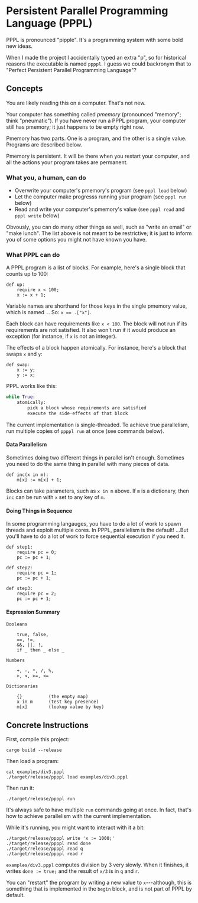 # Persistent Parallel Programming Language (PPPL)

PPPL is pronounced "pipple".  It's a programming system with some bold new
ideas.

When I made the project I accidentally typed an extra "p", so for historical
reasons the executable is named `ppppl`.  I guess we could backronym that to
"Perfect Persistent Parallel Programming Language"?


## Concepts

You are likely reading this on a computer.  That's not new.

Your computer has something called _pmemory_ (pronounced "memory"; think
"pneumatic").  If you have never run a PPPL program, your computer still has
pmemory; it just happens to be empty right now.

Pmemory has two parts.  One is a program, and the other is a single value.
Programs are described below.

Pmemory is persistent.  It will be there when you restart your computer, and
all the actions your program takes are permanent.


### What you, a human, can do

 - Overwrite your computer's pmemory's program (see `pppl load` below)
 - Let the computer make progresss running your program (see `pppl run` below)
 - Read and write your computer's pmemory's value (see `pppl read` and
   `pppl write` below)

Obvously, you can do many other things as well, such as "write an email" or
"make lunch".  The list above is not meant to be restrictive; it is just to
inform you of some options you might not have known you have.


### What PPPL can do

A PPPL program is a list of blocks.  For example, here's a single block that
counts up to 100:

```
def up:
    require x < 100;
    x := x + 1;
```

Variable names are shorthand for those keys in the single pmemory value, which
is named `.`.  So: `x == .["x"]`.

Each block can have requirements like `x < 100`.  The block will not run if its
requirements are not satisfied.  It also won't run if it would produce an
exception (for instance, if `x` is not an integer).

The effects of a block happen atomically.  For instance, here's a block that
swaps `x` and `y`:

```
def swap:
    x := y;
    y := x;
```

PPPL works like this:

```python
while True:
    atomically:
        pick a block whose requirements are satisfied
        execute the side-effects of that block
```

The current implementation is single-threaded.  To achieve true parallelism,
run multiple copies of `ppppl run` at once (see commands below).


#### Data Parallelism

Sometimes doing two different things in parallel isn't enough.  Sometimes you
need to do the same thing in parallel with many pieces of data.

```
def inc(x in m):
    m[x] := m[x] + 1;
```

Blocks can take parameters, such as `x in m` above.  If `m` is a dictionary,
then `inc` can be run with `x` set to any key of `m`.


#### Doing Things in Sequence

In some programming langauges, you have to do a lot of work to spawn threads
and exploit multiple cores.  In PPPL, parallelism is the default!  ...But
you'll have to do a lot of work to force sequential execution if you need it.

```
def step1:
    require pc = 0;
    pc := pc + 1;

def step2:
    require pc = 1;
    pc := pc + 1;

def step3:
    require pc = 2;
    pc := pc + 1;
```


#### Expression Summary

```
Booleans

    true, false,
    ==, !=,
    &&, ||, !,
    if _ then _ else _

Numbers

    +, -, *, /, %,
    >, <, >=, <=

Dictionaries

    {}          (the empty map)
    x in m      (test key presence)
    m[x]        (lookup value by key)
```


## Concrete Instructions

First, compile this project:

    cargo build --release

Then load a program:

    cat examples/div3.pppl
    ./target/release/ppppl load examples/div3.pppl

Then run it:

    ./target/release/ppppl run

It's always safe to have multiple `run` commands going at once.  In fact,
that's how to achieve parallelism with the current implementation.

While it's running, you might want to interact with it a bit:

    ./target/release/ppppl write 'x := 1000;'
    ./target/release/ppppl read done
    ./target/release/ppppl read q
    ./target/release/ppppl read r

`examples/div3.pppl` computes division by 3 very slowly.  When it finishes, it
writes `done := true;` and the result of `x/3` is in `q` and `r`.

You can "restart" the program by writing a new value to `x`---although, this
is something that is implemented in the `begin` block, and is not part of PPPL
by default.
